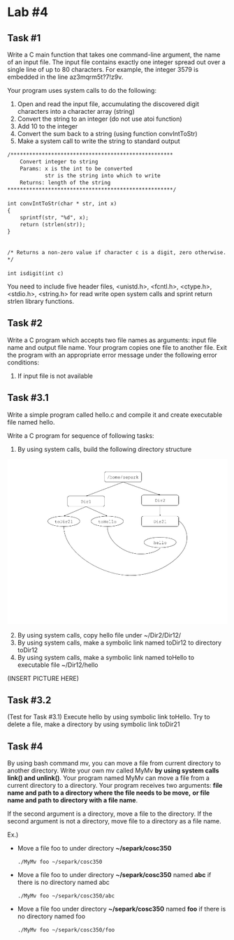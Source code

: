 # Lab #4


## Task #1

Write a C main function that takes one command-line argument, the name of an input file. The input file contains exactly one integer spread out over a single line of up to 80 characters. For example, the integer 3579 is embedded in the line az3mqrm5t?7!z9v. 

Your program uses system calls to do the following:
  1. Open and read the input file, accumulating the discovered digit characters into a character array (string)
  2. Convert the string to an integer (do not use atoi function)
  3. Add 10 to the integer
  4. Convert the sum back to a string (using function convIntToStr)
  5. Make a system call to write the string to standard output
  
    /****************************************************
        Convert integer to string
        Params: x is the int to be converted
                str is the string into which to write
        Returns: length of the string
    *****************************************************/
    
    int convIntToStr(char * str, int x)
    {
        sprintf(str, "%d", x);
        return (strlen(str));
    }
    

    /* Returns a non-zero value if character c is a digit, zero otherwise. */
   
    int isdigit(int c)

You need to include five header files, <unistd.h>, <fcntl.h>, <ctype.h>, <stdio.h>, <string.h> for read write open system calls and sprint return strlen library functions.


## Task #2

Write a C program which accepts two file names as arguments: input file name and output file name. Your program copies one file to another file. Exit the program with an appropriate error message under the following error conditions:

  1. If input file is not available
  
## Task #3.1

Write a simple program called hello.c and compile it and create executable file named hello. 

Write a C program for sequence of following tasks:
  1. By using system calls, build the following directory structure
  
  ![Pic 1](./task31-w-hello.png)
  
  2. By using system calls, copy hello file under ~/Dir2/Dir12/
  3. By using system calls, make a symbolic link named toDir12 to directory toDir12
  4. By using system calls, make a symbolic link named toHello to executable file ~/Dir12/hello
  
  (INSERT PICTURE HERE)
   
## Task #3.2

(Test for Task #3.1) Execute hello by using symbolic link toHello. Try to delete a file, make a directory by using symbolic link toDir21

## Task #4

By using bash command mv, you can move a file from current directory to another directory. Write your own mv called MyMv **by using system calls link() and unlink()**. Your program named MyMv can move a file from a current directory to a directory. Your program receives two arguments: **file name and path to a directory where the file needs to be move,** **or file name and path to directory with a file name**.

If the second argument is a directory, move a file to the directory. If the second argument is not a directory, move file to a directory as a file name.

Ex.)

  * Move a file foo to under directory **~/separk/cosc350**
      
        ./MyMv foo ~/separk/cosc350
    
  * Move a file foo to under directory **~/separk/cosc350** named **abc** if there is no directory named abc
  
        ./MyMv foo ~/separk/cosc350/abc
  
  * Move a file foo under directory **~/separk/cosc350** named **foo** if there is no directory named foo
  
        ./MyMv foo ~/separk/cosc350/foo
    
